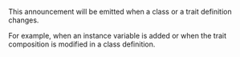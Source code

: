 This announcement will be emitted when a class or a trait definition changes.

For example, when an instance variable is added or when the trait composition is modified in a class definition.